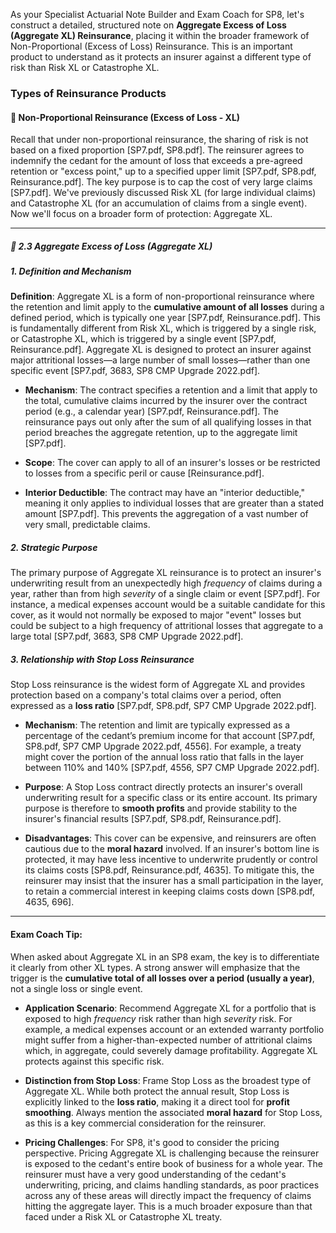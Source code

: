 As your Specialist Actuarial Note Builder and Exam Coach for SP8, let's construct a detailed, structured note on **Aggregate Excess of Loss (Aggregate XL) Reinsurance**, placing it within the broader framework of Non-Proportional (Excess of Loss) Reinsurance. This is an important product to understand as it protects an insurer against a different type of risk than Risk XL or Catastrophe XL.

### **Types of Reinsurance Products**

#### **🔹 Non-Proportional Reinsurance (Excess of Loss \- XL)**

Recall that under non-proportional reinsurance, the sharing of risk is not based on a fixed proportion \[SP7.pdf, SP8.pdf\]. The reinsurer agrees to indemnify the cedant for the amount of loss that exceeds a pre-agreed retention or "excess point," up to a specified upper limit \[SP7.pdf, SP8.pdf, Reinsurance.pdf\]. The key purpose is to cap the cost of very large claims \[SP7.pdf\]. We've previously discussed Risk XL (for large individual claims) and Catastrophe XL (for an accumulation of claims from a single event). Now we'll focus on a broader form of protection: Aggregate XL.

---

##### **🔸 2.3 Aggregate Excess of Loss (Aggregate XL)**

##### **1\. Definition and Mechanism**

**Definition**: Aggregate XL is a form of non-proportional reinsurance where the retention and limit apply to the **cumulative amount of all losses** during a defined period, which is typically one year \[SP7.pdf, Reinsurance.pdf\]. This is fundamentally different from Risk XL, which is triggered by a single risk, or Catastrophe XL, which is triggered by a single event \[SP7.pdf, Reinsurance.pdf\]. Aggregate XL is designed to protect an insurer against major attritional losses—a large number of small losses—rather than one specific event \[SP7.pdf, 3683, SP8 CMP Upgrade 2022.pdf\].

* **Mechanism**: The contract specifies a retention and a limit that apply to the total, cumulative claims incurred by the insurer over the contract period (e.g., a calendar year) \[SP7.pdf, Reinsurance.pdf\]. The reinsurance pays out only after the sum of all qualifying losses in that period breaches the aggregate retention, up to the aggregate limit \[SP7.pdf\].

* **Scope**: The cover can apply to all of an insurer's losses or be restricted to losses from a specific peril or cause \[Reinsurance.pdf\].

* **Interior Deductible**: The contract may have an "interior deductible," meaning it only applies to individual losses that are greater than a stated amount \[SP7.pdf\]. This prevents the aggregation of a vast number of very small, predictable claims.

##### **2\. Strategic Purpose**

The primary purpose of Aggregate XL reinsurance is to protect an insurer's underwriting result from an unexpectedly high *frequency* of claims during a year, rather than from high *severity* of a single claim or event \[SP7.pdf\]. For instance, a medical expenses account would be a suitable candidate for this cover, as it would not normally be exposed to major "event" losses but could be subject to a high frequency of attritional losses that aggregate to a large total \[SP7.pdf, 3683, SP8 CMP Upgrade 2022.pdf\].

##### **3\. Relationship with Stop Loss Reinsurance**

Stop Loss reinsurance is the widest form of Aggregate XL and provides protection based on a company's total claims over a period, often expressed as a **loss ratio** \[SP7.pdf, SP8.pdf, SP7 CMP Upgrade 2022.pdf\].

* **Mechanism**: The retention and limit are typically expressed as a percentage of the cedant’s premium income for that account \[SP7.pdf, SP8.pdf, SP7 CMP Upgrade 2022.pdf, 4556\]. For example, a treaty might cover the portion of the annual loss ratio that falls in the layer between 110% and 140% \[SP7.pdf, 4556, SP7 CMP Upgrade 2022.pdf\].

* **Purpose**: A Stop Loss contract directly protects an insurer's overall underwriting result for a specific class or its entire account. Its primary purpose is therefore to **smooth profits** and provide stability to the insurer's financial results \[SP7.pdf, SP8.pdf, Reinsurance.pdf\].

* **Disadvantages**: This cover can be expensive, and reinsurers are often cautious due to the **moral hazard** involved. If an insurer's bottom line is protected, it may have less incentive to underwrite prudently or control its claims costs \[SP8.pdf, Reinsurance.pdf, 4635\]. To mitigate this, the reinsurer may insist that the insurer has a small participation in the layer, to retain a commercial interest in keeping claims costs down \[SP8.pdf, 4635, 696\].

---

#### **Exam Coach Tip:**

When asked about Aggregate XL in an SP8 exam, the key is to differentiate it clearly from other XL types. A strong answer will emphasize that the trigger is the **cumulative total of all losses over a period (usually a year)**, not a single loss or single event.

* **Application Scenario**: Recommend Aggregate XL for a portfolio that is exposed to high *frequency* risk rather than high *severity* risk. For example, a medical expenses account or an extended warranty portfolio might suffer from a higher-than-expected number of attritional claims which, in aggregate, could severely damage profitability. Aggregate XL protects against this specific risk.

* **Distinction from Stop Loss**: Frame Stop Loss as the broadest type of Aggregate XL. While both protect the annual result, Stop Loss is explicitly linked to the **loss ratio**, making it a direct tool for **profit smoothing**. Always mention the associated **moral hazard** for Stop Loss, as this is a key commercial consideration for the reinsurer.

* **Pricing Challenges**: For SP8, it's good to consider the pricing perspective. Pricing Aggregate XL is challenging because the reinsurer is exposed to the cedant's entire book of business for a whole year. The reinsurer must have a very good understanding of the cedant's underwriting, pricing, and claims handling standards, as poor practices across any of these areas will directly impact the frequency of claims hitting the aggregate layer. This is a much broader exposure than that faced under a Risk XL or Catastrophe XL treaty.

